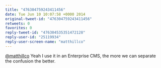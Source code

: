 ```yaml
---
title: "476304759243411456"
date: Tue Jun 10 10:07:58 +0000 2014
original-tweet-id: "476304759243411456"
retweets: 0
favorites: 0
reply-tweet-id: "476304535351472128"
reply-user-id: "25119934"
reply-user-screen-name: "matthillco"
---
```

<a href="https://twitter.com/matthillco">@matthillco</a> Yeah I use it in an Enterprise CMS, the more we can separate the confusion the better.
